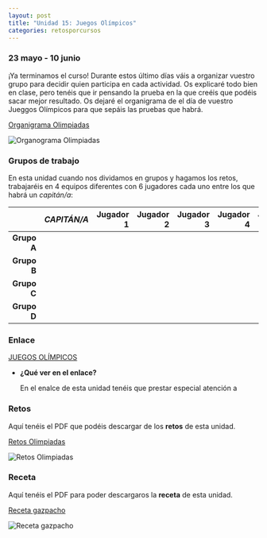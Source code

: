 ```yaml
---
layout: post
title: "Unidad 15: Juegos Olímpicos"
categories: retosporcursos
---
```


### **23 mayo - 10 junio** 

¡Ya terminamos el curso! Durante estos último días váis a organizar vuestro grupo para decidir quien participa en cada actividad. Os explicaré todo bien en clase, pero tenéis que ir pensando la prueba en la que creéis que podéis sacar mejor resultado. Os dejaré el organigrama de el día de vuestro Jueggos Olímpicos para que sepáis las pruebas que habrá.

[Organigrama Olimpiadas](https://danieledufis.github.io/pdfs/ORGANIGRAMA%20Y%20PUNTUACI%C3%93N.pdf)

![Organograma Olimpiadas](https://danieledufis.github.io/images_text/ORGANIGRAMA%20Y%20PUNTUACI%C3%93N_page-0001.jpg)

### **Grupos de trabajo**

En esta unidad cuando nos dividamos en grupos y hagamos los retos, trabajaréis en 4 equipos diferentes con 6 jugadores cada uno entre los que habrá un *capitán/a*:

|      |*CAPITÁN/A*|Jugador 1|Jugador 2|Jugador 3|Jugador 4|Jugador 5|
|-----:|-----:|-----:|-----:|-----:|----:|----:|
|**Grupo A**|      |      |      |      |     |
|**Grupo B**|      |      |      |      |     |
|**Grupo C**|      |      |      |      |     |
|**Grupo D**|      |      |      |      |     |

### **Enlace**

[JUEGOS OLÍMPICOS](https://danieledufis.github.io/juegosolimpicos/juegosolimpicos)

* **¿Qué ver en el enlace?**

  En el enalce de esta unidad tenéis que prestar especial atención a

### **Retos**

Aquí tenéis el PDF que podéis descargar de los **retos** de esta unidad.

[Retos Olimpiadas](https://danieledufis.github.io/pdfs/Olimpiadas-retos-4.pdf)

![Retos Olimpiadas](https://danieledufis.github.io/images_text/Olimpiadas-retos-4_page-0001.jpg)

### **Receta**

Aquí tenéis el PDF para poder descargaros la **receta** de esta unidad.

[Receta gazpacho](https://danieledufis.github.io/pdfs/Receta-Gazpacho.pdf)

![Receta gazpacho](https://danieledufis.github.io/images_text/Receta-Gazpacho_page-0001.jpg)

[Organigrama Olimpiadas]:../../pdfs/ORGANIGRAMA%20Y%20PUNTUACI%C3%93N.pdf
[Olimpiadas]:../../pdfs/Olimpiadas-retos-4.pdf
[Gazpacho]:../../pdfs/Receta-Gazpacho.pdf
